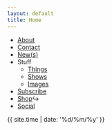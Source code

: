```yaml
---
layout: default
title: Home
---
```

* [About](about) 
* [Contact](contact) 
* [New(s)](news)
* Stuff 
  * [Things](things-i-made)  
  * [Shows](shows)  
  * [Images](images)  
* [Subscribe](subscribe)
* [Shop](https://schellmannart.com/exhibitions/paperless-prints)↪ 
* [Social](social)

{{ site.time | date: '%d/%m/%y' }}